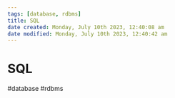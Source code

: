 ```yaml
---
tags: [database, rdbms]
title: SQL
date created: Monday, July 10th 2023, 12:40:08 am
date modified: Monday, July 10th 2023, 12:40:42 am
---
```

# SQL
#database #rdbms 

